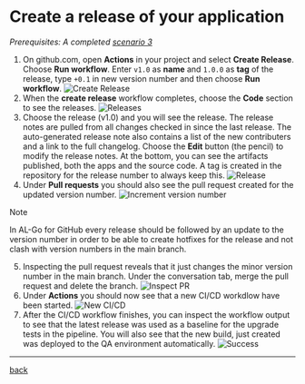 # Create a release of your application

*Prerequisites: A completed [scenario 3](RegisterSandboxEnvironment.md)*

1. On github.com, open **Actions** in your project and select **Create Release**. Choose **Run workflow**. Enter `v1.0` as **name** and `1.0.0` as **tag** of the release, type `+0.1` in new version number and then choose **Run workflow**.
   ![Create Release](https://github.com/user-attachments/assets/748537f5-781f-4e96-bb8f-79b7294dbca5)
1. When the **create release** workflow completes, choose the **Code** section to see the releases.
   ![Releases](https://github.com/user-attachments/assets/71de15de-1d29-49cf-a593-85b0c5041f4c)
1. Choose the release (v1.0) and you will see the release. The release notes are pulled from all changes checked in since the last release. The auto-generated release note also contains a list of the new contributers and a link to the full changelog. Choose the **Edit** button (the pencil) to modify the release notes. At the bottom, you can see the artifacts published, both the apps and the source code. A tag is created in the repository for the release number to always keep this.
   ![Release](https://github.com/user-attachments/assets/ad9088c7-dfad-4a5e-9a20-c168b1311eee)
1. Under **Pull requests** you should also see the pull request created for the updated version number.
   ![Increment version number](https://github.com/user-attachments/assets/77a0c94d-d365-4d5d-ac4e-57d3841e8f25)

> [!NOTE]
> In AL-Go for GitHub every release should be followed by an update to the version number in order to be able to create hotfixes for the release and not clash with version numbers in the main branch.

5. Inspecting the pull request reveals that it just changes the minor version number in the main branch. Under the conversation tab, merge the pull request and delete the branch.
   ![Inspect PR](https://github.com/user-attachments/assets/f7855aaa-3233-4028-91ed-ffba9de797ae)
1. Under **Actions** you should now see that a new CI/CD workdlow have been started.
   ![New CI/CD](https://github.com/user-attachments/assets/442930f6-508d-4e0f-8130-2ccc39099fef)
1. After the CI/CD workflow finishes, you can inspect the workflow output to see that the latest release was used as a baseline for the upgrade tests in the pipeline. You will also see that the new build, just created was deployed to the QA environment automatically.
   ![Success](https://github.com/user-attachments/assets/639851f5-fab2-4cc9-a43c-e4cdea974536)

______________________________________________________________________

[back](../README.md)
